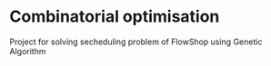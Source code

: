# Combinatorial optimisation
Project for solving secheduling problem of FlowShop using Genetic Algorithm